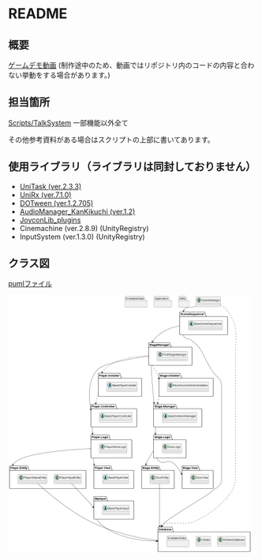 # README

## 概要
[ゲームデモ動画](https://drive.google.com/file/d/1NRwR8zzAjPiQJP4uX30hk-wa03R6-PhX/view?usp=sharing) (制作途中のため、動画ではリポジトリ内のコードの内容と合わない挙動をする場合があります。)

## 担当箇所
[Scripts/TalkSystem](https://github.com/kyoka122/SweetyPanick_Scripts/tree/main/Scripts/TalkSystem) 一部機能以外全て

その他参考資料がある場合はスクリプトの上部に書いてあります。

## 使用ライブラリ（ライブラリは同封しておりません）
* [UniTask (ver.2.3.3)](https://github.com/Cysharp/UniTask)
* [UniRx (ver.7.1.0)](https://assetstore.unity.com/packages/tools/integration/unirx-reactive-extensions-for-unity-17276?locale=ja-JP)
* [DOTween (ver.1.2.705)](https://assetstore.unity.com/packages/tools/animation/dotween-hotween-v2-27676?locale=ja-JP)
* [AudioManager_KanKikuchi (ver.1.2)](https://github.com/kankikuchi/AudioManager)
* [JoyconLib_plugins](https://github.com/Looking-Glass/JoyconLib)
* Cinemachine (ver.2.8.9) (UnityRegistry)
* InputSystem (ver.1.3.0) (UnityRegistry)


## クラス図

[pumlファイル](https://github.com/kyoka122/SweetyPanick_Scripts/blob/main/Scripts/ClassDiagram/InGame.puml)

![クラス図](Scripts/ClassDiagram/InGame_2023_02_07_06_39.png "InGame_2023_02_07_06_39")
